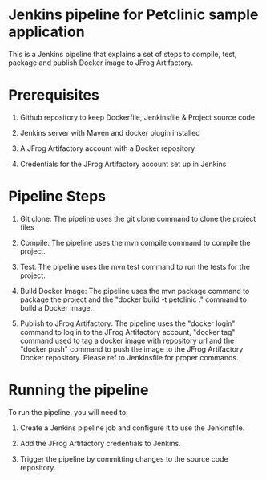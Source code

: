 # Jenkins pipeline for Petclinic sample application
This is a Jenkins pipeline that explains a set of steps to compile, test, package and publish Docker image to JFrog Artifactory.

# Prerequisites

1) Github repository to keep Dockerfile, Jenkinsfile & Project source code 

2) Jenkins server with Maven and docker plugin installed

3) A JFrog Artifactory account with a Docker repository

4) Credentials for the JFrog Artifactory account set up in Jenkins

# Pipeline Steps
1) Git clone: The pipeline uses the git clone command to clone the project files 

2) Compile: The pipeline uses the mvn compile command to compile the project.

3) Test: The pipeline uses the mvn test command to run the tests for the project.

4) Build Docker Image: The pipeline uses the mvn package command to package the project and the "docker build -t petclinic ." command to build a Docker image.

5) Publish to JFrog Artifactory: The pipeline uses the "docker login" command to log in to the JFrog Artifactory account, "docker tag" command used to tag a docker image with repository url and the "docker push" command to push the image to the JFrog Artifactory Docker repository. Please ref to Jenkinsfile for proper commands.

# Running the pipeline
To run the pipeline, you will need to:

1) Create a Jenkins pipeline job and configure it to use the Jenkinsfile.

2) Add the JFrog Artifactory credentials to Jenkins.

3) Trigger the pipeline by committing changes to the source code repository.
